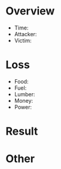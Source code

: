 # Overview
- Time:
- Attacker:
- Victim:

# Loss
- Food:
- Fuel:
- Lumber:
- Money:
- Power: 

# Result

# Other
